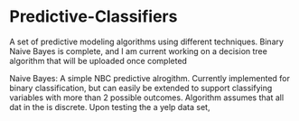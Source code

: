# Predictive-Classifiers
A set of predictive modeling algorithms using different techniques. Binary Naive Bayes is complete, and I am current working on a decision tree
algorithm that will be uploaded once completed

Naive Bayes:
A simple NBC predictive alrogithm. Currently implemented for binary classification, but can easily be extended to support classifying variables 
with more than 2 possible outcomes. Algorithm assumes that all dat in the is discrete. Upon testing the a yelp data set,
